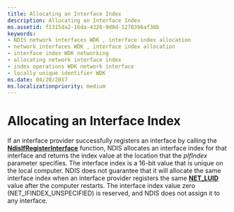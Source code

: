 ```yaml
---
title: Allocating an Interface Index
description: Allocating an Interface Index
ms.assetid: f1315da2-16da-4320-9d0d-1270396af38b
keywords:
- NDIS network interfaces WDK , interface index allocation
- network interfaces WDK , interface index allocation
- interface index WDK networking
- allocating network interface index
- index operations WDK network interface
- locally unique identifier WDK
ms.date: 04/20/2017
ms.localizationpriority: medium
---
```


# Allocating an Interface Index





If an interface provider successfully registers an interface by calling the [**NdisIfRegisterInterface**](/windows-hardware/drivers/ddi/ndis/nf-ndis-ndisifregisterinterface) function, NDIS allocates an interface index for that interface and returns the index value at the location that the *pIfIndex* parameter specifies. The interface index is a 16-bit value that is unique on the local computer. NDIS does not guarantee that it will allocate the same interface index when an interface provider registers the same [**NET\_LUID**](/windows/desktop/api/ifdef/ns-ifdef-net_luid_lh) value after the computer restarts. The interface index value zero (NET\_IFINDEX\_UNSPECIFIED) is reserved, and NDIS does not assign it to any interface.

 

